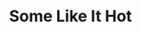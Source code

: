 ---
title: Some Like It Hot
poster: some-like-it-hot.jpg
description: A new musical comedy based on the 1959 film of the same name.
theater: Shubert Theatre
original_preview: '2022-11-01'
original_opening: '2022-12-11'
preview: '2022-11-01'
opening: '2022-12-11'
tonyaward: false
criticspick: false
tags: 
  - Musical
  - Broadway
trailer: 'https://www.youtube.com/watch?v=SSXBXXinMGQ'
website: 'https://somelikeithotmusical.com'
tickets:
  - highlight: true
    info: https://rush.telecharge.com/
    title: $45 D-Lottery
    type: digitalLottery
  - highlight: false
    info: https://www.telecharge.com/Broadway/Some-Like-It-Hot
    title: $69+ Tickets
    type: regular
---